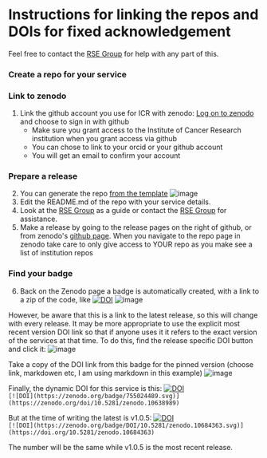 # Instructions for linking the repos and DOIs for fixed acknowledgement

Feel free to contact the [RSE Group](mailto:schelpdesk@icr.ac.uk) for help with any part of this.
### Create a repo for your service
   
### Link to zenodo
1. Link the github account you use for ICR with zenodo: [Log on to zenodo](https://zenodo.org/login/?next=%2F) and choose to sign in with github
   - Make sure you grant access to the Institute of Cancer Research institution when you grant access via github
   - You can chose to link to your orcid or your github account
   - You will get an email to confirm your account

### Prepare a release
2. You can generate the repo [from the template](https://github.com/ICR-Services/Service-Template)
   ![image](https://github.com/ICR-Services/Instructions/assets/132372271/752a4a81-568d-45a2-8486-2efb3b9e745a)
3. Edit the README.md of the repo with your service details.
4. Look at the [RSE Group](https://github.com/ICR-Services/RSE-Group) as a guide or contact the [RSE Group](mailto:schelpdesk@icr.ac.uk) for assistance.
5. Make a release by going to the release pages on the right of github, or from zenodo's [github page](https://zenodo.org/account/settings/github/). When you navigate to the repo page in zenodo take care to only give access to YOUR repo as you make see a list of institution repos

### Find your badge
6. Back on the Zenodo page a badge is automatically created, with a link to a zip of the code, like [![DOI](https://zenodo.org/badge/755024489.svg)](https://zenodo.org/doi/10.5281/zenodo.10638989)
![image](https://github.com/ICR-Services/Instructions/assets/132372271/c1ce5507-3036-4d86-8adc-3f582d3cc2af)

However, be aware that this is a link to the latest release, so this will change with every release. It may be more appropriate to use the explicit most recent version DOI link so that if anyone uses it it refers to the exact version of the services at that time. To do this, find the release specific DOI button and click it:
![image](https://github.com/ICR-Services/Instructions/assets/132372271/769534f8-2cb4-4f94-8815-f3074cd19d15)

Take a copy of the DOI link from this badge for the pinned version (choose link, markdowen etc, I am using markdown in this example)
![image](https://github.com/ICR-Services/Instructions/assets/132372271/6448d3e2-a8ae-40cf-9ce5-86a3471fd5b0)


Finally, the dynamic DOI for this service is this:
[![DOI](https://zenodo.org/badge/755024489.svg)](https://zenodo.org/doi/10.5281/zenodo.10638989)  
```[![DOI](https://zenodo.org/badge/755024489.svg)](https://zenodo.org/doi/10.5281/zenodo.10638989)```

But at the time of writing the latest is v1.0.5: 
[![DOI](https://zenodo.org/badge/DOI/10.5281/zenodo.10684363.svg)](https://doi.org/10.5281/zenodo.10684363)  
```[![DOI](https://zenodo.org/badge/DOI/10.5281/zenodo.10684363.svg)](https://doi.org/10.5281/zenodo.10684363)```

The number will be the same while v1.0.5 is the most recent release.




